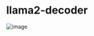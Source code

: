 # llama2-decoder
![image](https://github.com/jdelarosaquiros/llama2-decoder/assets/86489701/a2f93639-a4ce-4238-8766-6b9d9fcbb296)
